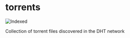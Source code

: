 torrents 
========
![Indexed](https://img.shields.io/badge/indexed-142261-blue)

Collection of torrent files discovered in the DHT network
